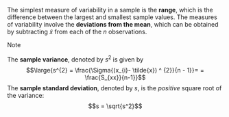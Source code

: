 The simplest measure of variability in a sample is the **range**, which is the difference between the largest and smallest sample values.
The measures of variability involve the **deviations from the mean**, which can be obtained by subtracting $\tilde{x}$ from each of the $n$ observations.

>[!note]
>The **sample variance**, denoted by $s^2$ is given by 
>$$\large{s^{2} = \frac{\Sigma{(x_{i}- \tilde{x}) ^ {2}}{n - 1}}= = \frac{S_{xx}}{n-1}}$$
>The **sample standard deviation**, denoted by $s$, is the *positive* square root of the variance:
>$$s = \sqrt{s^2}$$


